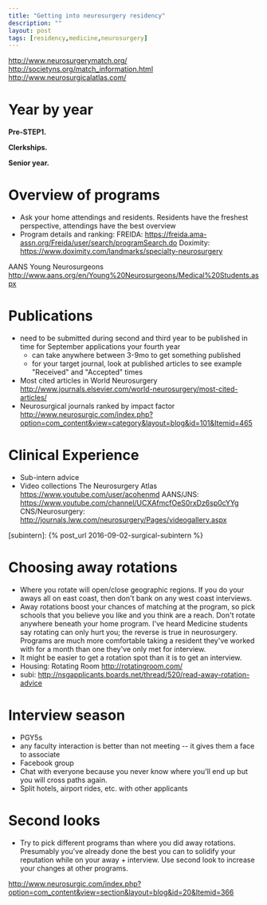 ```yaml
---
title: "Getting into neurosurgery residency"
description: ""
layout: post
tags: [residency,medicine,neurosurgery]
---
```


http://www.neurosurgerymatch.org/
http://societyns.org/match_information.html
http://www.neurosurgicalatlas.com/

# Year by year

**Pre-STEP1.**

**Clerkships.**

**Senior year.**



# Overview of programs

- Ask your home attendings and residents.  Residents have the freshest
  perspective, attendings have the best overview
- Program details and ranking:
 FREIDA: https://freida.ama-assn.org/Freida/user/search/programSearch.do
 Doximity: https://www.doximity.com/landmarks/specialty-neurosurgery

AANS Young Neurosurgeons http://www.aans.org/en/Young%20Neurosurgeons/Medical%20Students.aspx



# Publications

- need to be submitted during second and third year to be published in time
  for September applications your fourth year
  - can take anywhere between 3-9mo to get something published
  - for your target journal, look at published articles to see example
    "Received" and "Accepted" times
- Most cited articles in World Neurosurgery
  http://www.journals.elsevier.com/world-neurosurgery/most-cited-articles/
- Neurosurgical journals ranked by impact factor
  http://www.neurosurgic.com/index.php?option=com_content&view=category&layout=blog&id=101&Itemid=465


# Clinical Experience

- Sub-intern advice
- Video collections
   The Neurosurgery Atlas https://www.youtube.com/user/acohenmd
   AANS/JNS: https://www.youtube.com/channel/UCXAfmcfOeS0rxDz6sp0cYYg
   CNS/Neurosurgery: http://journals.lww.com/neurosurgery/Pages/videogallery.aspx

[subintern]: {% post_url 2016-09-02-surgical-subintern %}



# Choosing away rotations

- Where you rotate will open/close geographic regions.  If you do your aways
  all on east coast, then don't bank on any west coast interviews.
- Away rotations boost your chances of matching at the program, so pick
  schools that you believe you like and you think are a reach.  Don't rotate
  anywhere beneath your home program.  I've heard Medicine students say
  rotating can only hurt you; the reverse is true in neurosurgery.  Programs
  are much more comfortable taking a resident they've worked with for a month
  than one they've only met for interview.
- It might be easier to get a rotation spot than it is to get an interview.
- Housing: Rotating Room http://rotatingroom.com/
- subi: http://nsgapplicants.boards.net/thread/520/read-away-rotation-advice

# Interview season

- PGY5s
- any faculty interaction is better than not meeting -- it gives them a face
  to associate
- Facebook group
- Chat with everyone because you never know where you'll end up but you will
  cross paths again.
- Split hotels, airport rides, etc. with other applicants

# Second looks

- Try to pick different programs than where you did away rotations.
  Presumably you've already done the best you can to solidify your reputation
  while on your away + interview.  Use second look to increase your changes at
  other programs.



http://www.neurosurgic.com/index.php?option=com_content&view=section&layout=blog&id=20&Itemid=366
